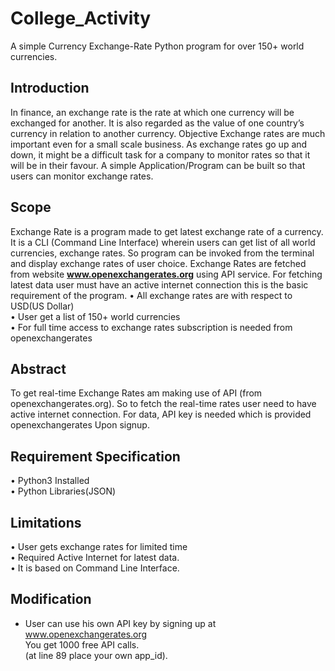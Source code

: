 # College_Activity
A simple Currency Exchange-Rate Python program for over 150+ world currencies.

## Introduction
In finance, an exchange rate is the rate at which one currency will be exchanged for another. It is also regarded as the value of one country’s currency in relation to another currency. 
Objective
Exchange rates are much important even for a small scale business.
As exchange rates go up and down, it might be a difficult task for a company to monitor rates so that it will be in their favour.
A simple Application/Program can be built so that users can monitor exchange rates.


## Scope
Exchange Rate is a program made to get latest exchange rate of a currency.
It is a CLI (Command Line Interface) wherein users can get list of all world currencies, exchange rates. So program can be invoked from the terminal and display exchange rates of user choice. Exchange Rates are fetched from website **www.openexchangerates.org** using API service. For fetching latest data user must have an active internet connection this is the basic requirement of the program.
•	All exchange rates are with respect to USD(US Dollar) <br />
•	User get a list of 150+ world currencies <br />
•	For full time access to exchange rates subscription is needed from openexchangerates 


## Abstract
To get real-time Exchange Rates am  making use of API (from openexchangerates.org). So to fetch the real-time rates user need to have active internet connection.
For data, API key is needed which is provided openexchangerates 
Upon signup.


## Requirement Specification
•	Python3 Installed <br />
•	Python Libraries(JSON)


## Limitations
•	User gets exchange rates for limited time <br />
•	Required Active Internet for latest data. <br />
•	It is based on Command Line Interface.


## Modification
- User can use his own API key by signing up at www.openexchangerates.org <br /> You get  1000 free API calls. <br />
  (at line 89 place your own app_id).
